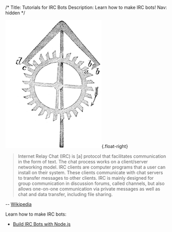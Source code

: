 /*
Title: Tutorials for IRC Bots
Description: Learn how to make IRC bots!
Nav: hidden
*/

![I really just couldn't find a good image for IRC](/content/images/illustrations/clockwork2.jpg){.float-right}

> Internet Relay Chat (IRC) is [a] protocol that facilitates communication in the form of text. The chat process works on a client/server networking model. IRC clients are computer programs that a user can install on their system. These clients communicate with chat servers to transfer messages to other clients. IRC is mainly designed for group communication in discussion forums, called channels, but also allows one-on-one communication via private messages as well as chat and data transfer, including file sharing.



-- [Wikipedia](https://en.wikipedia.org/wiki/Internet_Relay_Chat)

Learn how to make IRC bots:

- [Build IRC Bots with Node.js](http://davidwalsh.name/nodejs-irc)